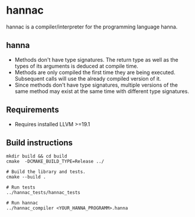 # hannac
hannac is a compiler/interpreter for the programming language hanna.

## hanna
- Methods don't have type signatures. The return type as well as the types of its arguments is
deduced at compile time.
- Methods are only compiled the first time they are being executed. Subsequent calls will use the already
compiled version of it.
- Since methods don't have type signatures, multiple versions of the same method may exist at the same time
 with different type signatures.

## Requirements
- Requires installed LLVM >=19.1

## Build instructions
    mkdir build && cd build
    cmake  -DCMAKE_BUILD_TYPE=Release ../
    
    # Build the library and tests.
    cmake --build .

    # Run tests
    ../hannac_tests/hannac_tests

    # Run hannac
    ../hannac_compiler <YOUR_HANNA_PROGRAMM>.hanna


